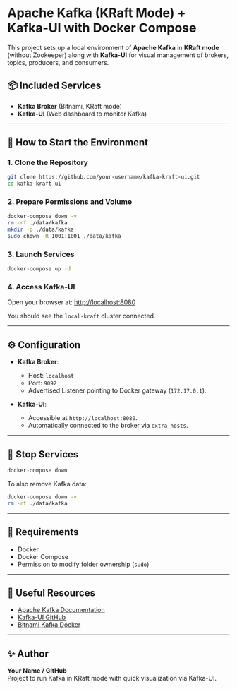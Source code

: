 # Apache Kafka (KRaft Mode) + Kafka-UI with Docker Compose

This project sets up a local environment of **Apache Kafka** in **KRaft mode** (without Zookeeper) along with **Kafka-UI** for visual management of brokers, topics, producers, and consumers.

## 📦 Included Services

- **Kafka Broker** (Bitnami, KRaft mode)
- **Kafka-UI** (Web dashboard to monitor Kafka)

---

## 🚀 How to Start the Environment

### 1. Clone the Repository
```bash
git clone https://github.com/your-username/kafka-kraft-ui.git
cd kafka-kraft-ui
```

### 2. Prepare Permissions and Volume
```bash
docker-compose down -v
rm -rf ./data/kafka
mkdir -p ./data/kafka
sudo chown -R 1001:1001 ./data/kafka
```

### 3. Launch Services
```bash
docker-compose up -d
```

### 4. Access Kafka-UI
Open your browser at: [http://localhost:8080](http://localhost:8080)

You should see the `local-kraft` cluster connected.

---

## ⚙️ Configuration

- **Kafka Broker**:  
  - Host: `localhost`
  - Port: `9092`
  - Advertised Listener pointing to Docker gateway (`172.17.0.1`).

- **Kafka-UI**:  
  - Accessible at `http://localhost:8080`.
  - Automatically connected to the broker via `extra_hosts`.

---

## 🛑 Stop Services

```bash
docker-compose down
```

To also remove Kafka data:

```bash
docker-compose down -v
rm -rf ./data/kafka
```

---

## 🎯 Requirements

- Docker
- Docker Compose
- Permission to modify folder ownership (`sudo`)

---

## 📖 Useful Resources

- [Apache Kafka Documentation](https://kafka.apache.org/documentation/)
- [Kafka-UI GitHub](https://github.com/provectus/kafka-ui)
- [Bitnami Kafka Docker](https://hub.docker.com/r/bitnami/kafka)

---

## ✨ Author

**Your Name / GitHub**  
Project to run Kafka in KRaft mode with quick visualization via Kafka-UI.
